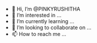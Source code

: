 - 👋 Hi, I’m @PINKYRUSHITHA
- 👀 I’m interested in ...
- 🌱 I’m currently learning ...
- 💞️ I’m looking to collaborate on ...
- 📫 How to reach me ...

<!---
PINKYRUSHITHA/PINKYRUSHITHA is a ✨ special ✨ repository because its `README.md` (this file) appears on your GitHub profile.
You can click the Preview link to take a look at your changes.
--->
